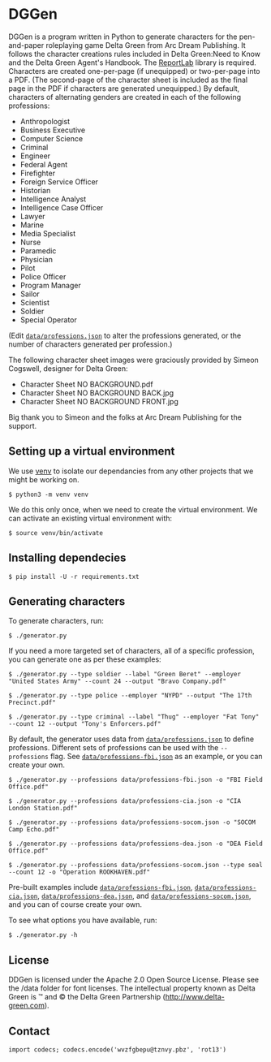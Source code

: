 # DGGen

DGGen is a program written in Python to generate characters for the pen-and-paper roleplaying game Delta Green from Arc
Dream Publishing. It follows the character creations rules included in Delta Green:Need to Know and the Delta Green
Agent's Handbook. The [ReportLab](https://www.reportlab.com/dev/opensource/) library is required. Characters are created
one-per-page (if unequipped) or two-per-page into a PDF.  (The second-page of the character sheet is included as the
final page in the PDF if characters are generated unequipped.) By default, characters of alternating genders are created
in each of the following professions:

* Anthropologist
* Business Executive
* Computer Science
* Criminal
* Engineer
* Federal Agent
* Firefighter
* Foreign Service Officer
* Historian
* Intelligence Analyst
* Intelligence Case Officer
* Lawyer
* Marine
* Media Specialist
* Nurse
* Paramedic
* Physician
* Pilot
* Police Officer
* Program Manager
* Sailor
* Scientist
* Soldier
* Special Operator

(Edit [`data/professions.json`](data/professions.json) to alter the professions generated, or the number of characters
generated per profession.)

The following character sheet images were graciously provided by Simeon Cogswell, designer for Delta Green:
* Character Sheet NO BACKGROUND.pdf
* Character Sheet NO BACKGROUND BACK.jpg
* Character Sheet NO BACKGROUND FRONT.jpg

Big thank you to Simeon and the folks at Arc Dream Publishing for the support.

## Setting up a virtual environment

We use [venv](https://docs.python.org/3/library/venv.html) to isolate our dependancies from any other projects that we might be working on.

    $ python3 -m venv venv

We do this only once, when we need to create the virtual environment. We can activate an existing virtual environment with:

    $ source venv/bin/activate

## Installing dependecies

    $ pip install -U -r requirements.txt

## Generating characters

To generate characters, run:

    $ ./generator.py

If you need a more targeted set of characters, all of a specific profession, you can generate one as per these examples:

    $ ./generator.py --type soldier --label "Green Beret" --employer "United States Army" --count 24 --output "Bravo Company.pdf"
    
    $ ./generator.py --type police --employer "NYPD" --output "The 17th Precinct.pdf"
    
    $ ./generator.py --type criminal --label "Thug" --employer "Fat Tony" --count 12 --output "Tony's Enforcers.pdf"

By default, the generator uses data from [`data/professions.json`](data/professions.json) to define professions.
Different sets of professions can be used with the `--professions` flag.
See [`data/professions-fbi.json`](data/professions-fbi.json)
as an example, or you can create your own.

    $ ./generator.py --professions data/professions-fbi.json -o "FBI Field Office.pdf"

    $ ./generator.py --professions data/professions-cia.json -o "CIA London Station.pdf"

    $ ./generator.py --professions data/professions-socom.json -o "SOCOM Camp Echo.pdf"

    $ ./generator.py --professions data/professions-dea.json -o "DEA Field Office.pdf"

    $ ./generator.py --professions data/professions-socom.json --type seal --count 12 -o "Operation ROOKHAVEN.pdf"

Pre-built examples include [`data/professions-fbi.json`](data/professions-fbi.json),
[`data/professions-cia.json`](data/professions-cia.json), [`data/professions-dea.json`](data/professions-dea.json), and
[`data/professions-socom.json`](data/professions-socom.json), and you can of course create your own.

To see what options you have available, run:

    $ ./generator.py -h

## License

DDGen is licensed under the Apache 2.0 Open Source License. Please see the /data folder for font licenses. The
intellectual property known as Delta Green is ™ and © the Delta Green Partnership (http://www.delta-green.com).

## Contact

    import codecs; codecs.encode('wvzfgbepu@tznvy.pbz', 'rot13')
